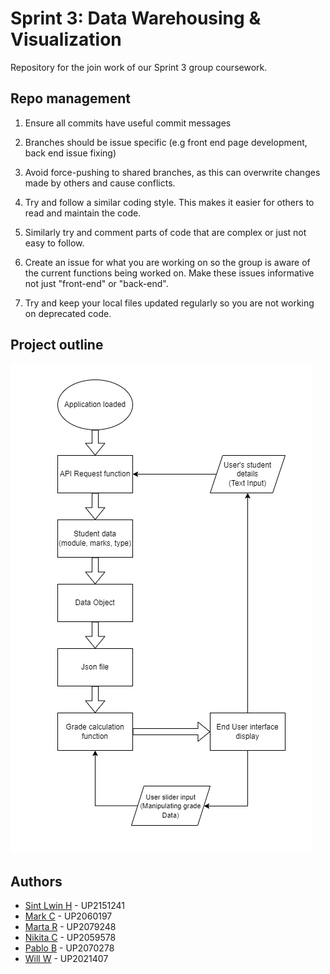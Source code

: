 # Sprint 3: Data Warehousing & Visualization

Repository for the join work of our Sprint 3 group coursework.

## Repo management

1. Ensure all commits have useful commit messages

2. Branches should be issue specific (e.g front end page development, back end issue fixing)

3. Avoid force-pushing to shared branches, as this can overwrite changes made by others and cause conflicts.
    
4. Try and follow a similar coding style. This makes it easier for others to read and maintain the code.

5. Similarly try and comment parts of code that are complex or just not easy to follow.

6. Create an issue for what you are working on so the group is aware of the current functions being worked on. Make these issues informative not just "front-end" or "back-end".

7. Try and keep your local files updated regularly so you are not working on deprecated code.

## Project outline

![Flowchart - Project Outline](./img/FlowDiagram.png)

## Authors

- [Sint Lwin H](https://github.com/sint18) - UP2151241
- [Mark C](https://github.com/mark-chit) - UP2060197
- [Marta R](https://github.com/m0urao) - UP2079248
- [Nikita C](https://github.com/NikBit101) - UP2059578
- [Pablo B](https://github.com/PabloBeJ) - UP2070278
- [Will W](https://github.com/UP2021407) - UP2021407
